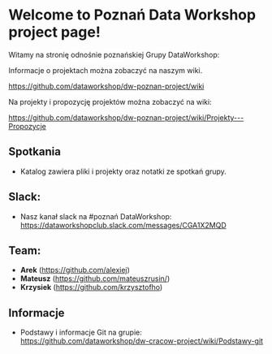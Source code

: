 # Welcome to Poznań Data Workshop project page!

Witamy na stronię odnośnie poznańskiej Grupy DataWorkshop:



Informacje o projektach można zobaczyć na naszym wiki.

https://github.com/dataworkshop/dw-poznan-project/wiki



Na projekty i propozycję projektów można zobaczyć na wiki:

https://github.com/dataworkshop/dw-poznan-project/wiki/Projekty---Propozycje

##  Spotkania

- Katalog zawiera pliki i projekty oraz notatki ze spotkań grupy.

## Slack:

- Nasz kanał slack na #poznań DataWorkshop: https://dataworkshopclub.slack.com/messages/CGA1X2MQD

## Team:

- **Arek** (https://github.com/alexiej)
- **Mateusz** (https://github.com/mateuszrusin/)
- **Krzysiek** (https://github.com/krzysztofho)

## Informacje

* Podstawy i informacje Git na grupie: https://github.com/dataworkshop/dw-cracow-project/wiki/Podstawy-git
